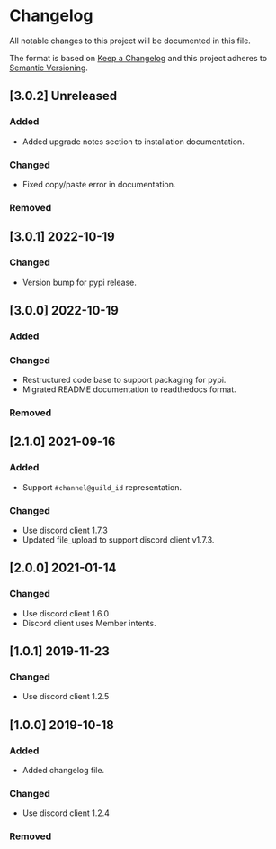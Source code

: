 # Changelog
All notable changes to this project will be documented in this file.

The format is based on [Keep a Changelog](http://keepachangelog.com/en/1.0.0/)
and this project adheres to [Semantic Versioning](http://semver.org/spec/v2.0.0.html).

## [3.0.2] Unreleased

### Added
  - Added upgrade notes section to installation documentation.

### Changed
  - Fixed copy/paste error in documentation.

### Removed


## [3.0.1] 2022-10-19

### Changed
  - Version bump for pypi release.


## [3.0.0] 2022-10-19

### Added

### Changed
  - Restructured code base to support packaging for pypi.
  - Migrated README documentation to readthedocs format.

### Removed


## [2.1.0] 2021-09-16

### Added
  - Support `#channel@guild_id` representation.

### Changed
  - Use discord client 1.7.3
  - Updated file_upload to support discord client v1.7.3.


## [2.0.0] 2021-01-14

### Changed
  - Use discord client 1.6.0
  - Discord client uses Member intents.

## [1.0.1] 2019-11-23
### Changed
  - Use discord client 1.2.5


## [1.0.0] 2019-10-18

### Added
  - Added changelog file.

### Changed
  - Use discord client 1.2.4

### Removed
